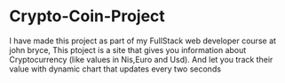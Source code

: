 # Crypto-Coin-Project
I have made this project as part of my FullStack web developer course at john bryce,
This ptoject is a site that gives you information about Cryptocurrency (like values in Nis,Euro and Usd).
And let you track their value with dynamic chart that updates every two seconds

